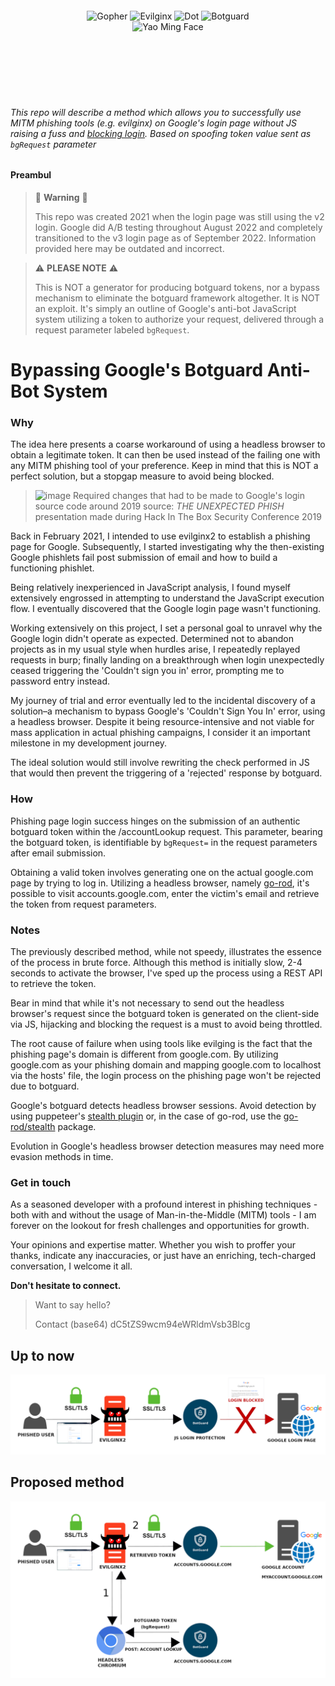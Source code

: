 <div align="center" style="padding: 100px;">
  <img alt="Gopher" src="https://www.upload.ee/image/13836698/XlhdIMk_sml_sml.png" height="100" />
    <img alt="Evilginx" src="https://raw.githubusercontent.com/kgretzky/evilginx2/master/media/img/evilginx2-title-black-512.png" height="60" />
  <img alt="Dot" src="https://fontmeme.com/permalink/220128/1d7d530a9125676cd8dd5f505cc69831.png" height="10" />
    <img alt="Botguard" src="https://fontmeme.com/permalink/220128/bb533f894a48dd9253154f24a45f00d6.png" height="60" />
    <img alt="Yao Ming Face" src="https://www.pngall.com/wp-content/uploads/2016/05/Yao-Ming-Face-PNG.png" height="80" s />
</div>


###### This repo will describe a method which allows you to successfully use MITM phishing tools (e.g. evilginx) on Google's login page without JS raising a fuss and [blocking login](https://i.stack.imgur.com/MnjWd.png).  Based on spoofing token value sent as `bgRequest` parameter 

#### Preambul

> 🚨 **Warning**  🚨
> 
>  This repo was created 2021 when the login page was still using the v2 login. Google did A/B testing throughout August 2022 and completely transitioned to the v3 login page as of September 2022. Information provided here may be outdated and incorrect.

> ⚠️ **PLEASE NOTE** ⚠️
> 
> This is NOT a generator for producing botguard tokens, nor a bypass mechanism to eliminate the botguard framework altogether. It is NOT an exploit. It's simply an outline of Google's anti-bot JavaScript system utilizing a token to authorize your request, delivered through a request parameter labeled `bgRequest`.

# Bypassing Google's Botguard Anti-Bot System 


### Why

The idea here presents a coarse workaround of using a headless browser to obtain a legitimate token. It can then be used instead of the failing one with any MITM phishing tool of your preference. Keep in mind that this is NOT a perfect solution, but a stopgap measure to avoid being blocked.
> ![image](https://github.com/m41k1n4177/evilginx.botguard/assets/106442797/96d8e568-11bb-4079-8e72-f0aca77fcbd3)
> Required changes that had to be made to Google's login source code around 2019
> source: *THE UNEXPECTED PHISH* presentation made during Hack In The Box Security Conference 2019


Back in February 2021, I intended to use evilginx2 to establish a phishing page for Google. Subsequently, I started investigating why the then-existing Google phishlets fail post submission of email and how to build a functioning phishlet.

Being relatively inexperienced in JavaScript analysis, I found myself extensively engrossed in attempting to understand the JavaScript execution flow. I eventually discovered that the Google login page wasn't functioning. 

Working extensively on this project, I set a personal goal to unravel why the Google login didn't operate as expected. Determined not to abandon projects as in my usual style when hurdles arise, I repeatedly replayed requests in burp; finally landing on a breakthrough when login unexpectedly ceased triggering the 'Couldn't sign you in' error, prompting me to password entry instead. 

My journey of trial and error eventually led to the incidental discovery of a solution–a mechanism to bypass Google's 'Couldn't Sign You In' error, using a headless browser. Despite it being resource-intensive and not viable for mass application in actual phishing campaigns, I consider it an important milestone in my development journey.

The ideal solution would still involve rewriting the check performed in JS that would then prevent the triggering of a 'rejected' response by botguard.


### How

Phishing page login success hinges on the submission of an authentic botguard token within the /accountLookup request. This parameter, bearing the botguard token, is identifiable by `bgRequest=` in the request parameters after email submission.

Obtaining a valid token involves generating one on the actual google.com page by trying to log in. Utilizing a headless browser, namely [go-rod](https://github.com/go-rod/rod), it's possible to visit accounts.google.com, enter the victim's email and retrieve the token from request parameters.

### Notes

The previously described method, while not speedy, illustrates the essence of the process in brute force. Although this method is initially slow, 2-4 seconds to activate the browser, I've sped up the process using a REST API to retrieve the token. 

Bear in mind that while it's not necessary to send out the headless browser's request since the botguard token is generated on the client-side via JS, hijacking and blocking the request is a must to avoid being throttled. 

The root cause of failure when using tools like evilging is the fact that the phishing page's domain is different from google.com. By utilizing google.com as your phishing domain and mapping google.com to localhost via the hosts' file, the login process on the phishing page won't be rejected due to botguard.

Google's botguard detects headless browser sessions. Avoid detection by using puppeteer's [stealth plugin](https://www.npmjs.com/package/puppeteer-extra-plugin-stealth) or, in the case of go-rod, use the [go-rod/stealth](https://github.com/go-rod/stealth) package.

Evolution in Google's headless browser detection measures may need more evasion methods in time.

### Get in touch

As a seasoned developer with a profound interest in phishing techniques - both with and without the usage of Man-in-the-Middle (MITM) tools - I am forever on the lookout for fresh challenges and opportunities for growth. 

Your opinions and expertise matter. Whether you wish to proffer your thanks, indicate any inaccuracies, or just have an enriching, tech-charged conversation, I welcome it all.

**Don't hesitate to connect.**

>Want to say hello?
>
>Contact (base64) dC5tZS9wcm94eWRldmVsb3Blcg

## Up to now

![current](./current.png)

## Proposed method

![botguard](./botguard.png)



